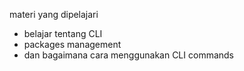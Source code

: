 materi yang dipelajari

- belajar tentang CLI
- packages management
- dan bagaimana cara menggunakan CLI commands